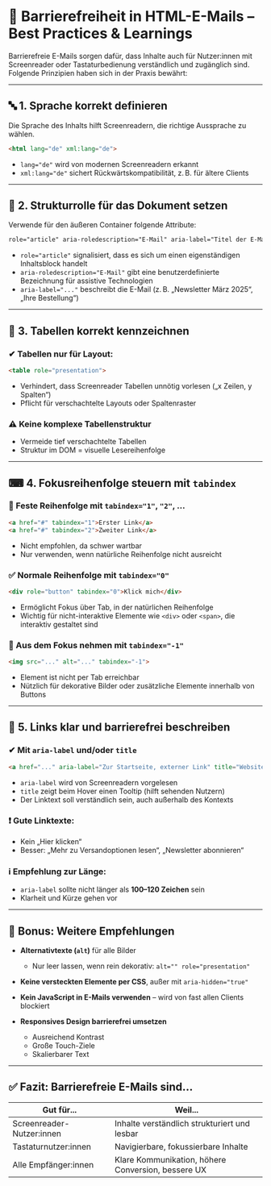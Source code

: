 
# 📧 Barrierefreiheit in HTML-E-Mails – Best Practices & Learnings

Barrierefreie E-Mails sorgen dafür, dass Inhalte auch für Nutzer:innen mit Screenreader oder Tastaturbedienung verständlich und zugänglich sind. Folgende Prinzipien haben sich in der Praxis bewährt:

---

## 🔤 1. Sprache korrekt definieren

Die Sprache des Inhalts hilft Screenreadern, die richtige Aussprache zu wählen.

```html
<html lang="de" xml:lang="de">
```

- `lang="de"` wird von modernen Screenreadern erkannt  
- `xml:lang="de"` sichert Rückwärtskompatibilität, z. B. für ältere Clients

---

## 🧩 2. Strukturrolle für das Dokument setzen

Verwende für den äußeren Container folgende Attribute:

```html
role="article" aria-roledescription="E-Mail" aria-label="Titel der E-Mail"
```

- `role="article"` signalisiert, dass es sich um einen eigenständigen Inhaltsblock handelt  
- `aria-roledescription="E-Mail"` gibt eine benutzerdefinierte Bezeichnung für assistive Technologien  
- `aria-label="..."` beschreibt die E-Mail (z. B. „Newsletter März 2025“, „Ihre Bestellung“)

---

## 📐 3. Tabellen korrekt kennzeichnen

### ✔ Tabellen nur für Layout:

```html
<table role="presentation">
```

- Verhindert, dass Screenreader Tabellen unnötig vorlesen („x Zeilen, y Spalten“)  
- Pflicht für verschachtelte Layouts oder Spaltenraster

### ⚠ Keine komplexe Tabellenstruktur

- Vermeide tief verschachtelte Tabellen  
- Struktur im DOM = visuelle Lesereihenfolge

---

## ⌨ 4. Fokusreihenfolge steuern mit `tabindex`

### 🔢 Feste Reihenfolge mit `tabindex="1"`, `"2"`, …

```html
<a href="#" tabindex="1">Erster Link</a>
<a href="#" tabindex="2">Zweiter Link</a>
```

- Nicht empfohlen, da schwer wartbar  
- Nur verwenden, wenn natürliche Reihenfolge nicht ausreicht

### ✅ Normale Reihenfolge mit `tabindex="0"`

```html
<div role="button" tabindex="0">Klick mich</div>
```

- Ermöglicht Fokus über Tab, in der natürlichen Reihenfolge  
- Wichtig für nicht-interaktive Elemente wie `<div>` oder `<span>`, die interaktiv gestaltet sind

### 🚫 Aus dem Fokus nehmen mit `tabindex="-1"`

```html
<img src="..." alt="..." tabindex="-1">
```

- Element ist nicht per Tab erreichbar  
- Nützlich für dekorative Bilder oder zusätzliche Elemente innerhalb von Buttons

---

## 🔗 5. Links klar und barrierefrei beschreiben

### ✔ Mit `aria-label` und/oder `title`

```html
<a href="..." aria-label="Zur Startseite, externer Link" title="Website besuchen">Startseite</a>
```

- `aria-label` wird von Screenreadern vorgelesen  
- `title` zeigt beim Hover einen Tooltip (hilft sehenden Nutzern)  
- Der Linktext soll verständlich sein, auch außerhalb des Kontexts

### ❗ Gute Linktexte:

- Kein „Hier klicken“  
- Besser: „Mehr zu Versandoptionen lesen“, „Newsletter abonnieren“

### ℹ️ Empfehlung zur Länge:

- `aria-label` sollte nicht länger als **100–120 Zeichen** sein  
- Klarheit und Kürze gehen vor

---

## 🧪 Bonus: Weitere Empfehlungen

- **Alternativtexte (`alt`)** für alle Bilder  
  - Nur leer lassen, wenn rein dekorativ: `alt="" role="presentation"`

- **Keine versteckten Elemente per CSS**, außer mit `aria-hidden="true"`

- **Kein JavaScript in E-Mails verwenden** – wird von fast allen Clients blockiert

- **Responsives Design barrierefrei umsetzen**  
  - Ausreichend Kontrast  
  - Große Touch-Ziele  
  - Skalierbarer Text

---

## ✅ Fazit: Barrierefreie E-Mails sind...

| Gut für...                  | Weil...                                                  |
|----------------------------|-----------------------------------------------------------|
| Screenreader-Nutzer:innen  | Inhalte verständlich strukturiert und lesbar             |
| Tastaturnutzer:innen       | Navigierbare, fokussierbare Inhalte                      |
| Alle Empfänger:innen       | Klare Kommunikation, höhere Conversion, bessere UX       |
